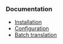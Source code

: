 ### Documentation

* [Installation](Installation/Readme.md)
* [Configuration](Configuration/Readme.md)
* [Batch translation](BatchTranslation/Readme.md)
